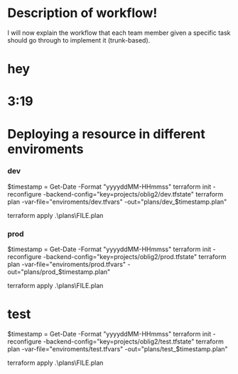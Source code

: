 # Description of workflow!

I will now explain the workflow that each team member given a specific task should go through to implement it (trunk-based). 

# hey

# 3:19




# Deploying a resource in different enviroments 

### dev
$timestamp = Get-Date -Format "yyyyddMM-HHmmss"
terraform init -reconfigure -backend-config="key=projects/oblig2/dev.tfstate"
terraform plan -var-file="enviroments/dev.tfvars" -out="plans/dev_$timestamp.plan"

terraform apply .\plans\FILE.plan


### prod
$timestamp = Get-Date -Format "yyyyddMM-HHmmss"
terraform init -reconfigure -backend-config="key=projects/oblig2/prod.tfstate"
terraform plan -var-file="enviroments/prod.tfvars" -out="plans/prod_$timestamp.plan"

terraform apply .\plans\FILE.plan

# test
$timestamp = Get-Date -Format "yyyyddMM-HHmmss"
terraform init -reconfigure -backend-config="key=projects/oblig2/test.tfstate"
terraform plan -var-file="enviroments/test.tfvars" -out="plans/test_$timestamp.plan"

terraform apply .\plans\FILE.plan
